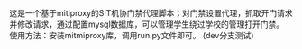 这是一个基于mitiproxy的SIT机协门禁代理脚本；对门禁设置代理，抓取开门请求并修改请求，通过配置mysql数据库，可以管理学生绕过学校的管理打开门禁。 使用方法：安装mitmiproxy库，调用run.py文件即可。
(dev分支测试)
